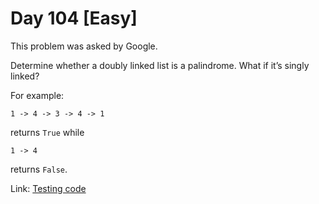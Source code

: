 # Day 104 \[Easy]

This problem was asked by Google.

Determine whether a doubly linked list is a palindrome. What if it’s singly linked?

For example:

```
1 -> 4 -> 3 -> 4 -> 1
```

returns `True` while

```
1 -> 4
```

returns `False`.

Link: [Testing code](../../test/TestDay104.cpp)